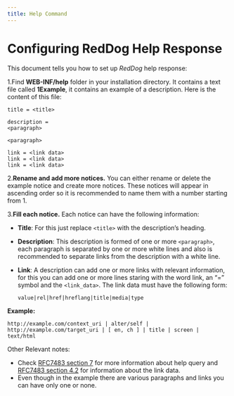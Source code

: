 ```yaml
---
title: Help Command
---
```


# Configuring RedDog Help Response

This document tells you how to set up _RedDog_ help response:

1.Find **WEB-INF/help** folder in your installation directory. It contains a text file called **1Example**, it contains an example of a description. Here is the content of this file:

	title = <title>
	
	description = 
	<paragraph>
	
	<paragraph>
	
	link = <link data>
	link = <link data>
	link = <link data>
	
2.**Rename and add more notices.** You can either rename or delete the example notice and create more notices. These notices will appear in ascending order so it is recommended to name them with a number starting from 1.

3.**Fill each notice.** Each notice can have the following information:
  
  * **Title**: For this just replace `<title>` with the description’s heading.
  
  * **Description**: This description is formed of one or more `<paragraph>`, each paragraph is separated by one or more white lines and also is recommended to separate links from the description with a white line.
  
  * **Link**: A description can add one or more links with relevant information, for this you can add one or more lines staring with the word link, an “=” symbol and the `<link_data>`. The link data must have the following form:

		value|rel|href|hreflang|title|media|type

**Example:**

    http://example.com/context_uri | alter/self | http://example.com/target_uri | [ en, ch ] | title | screen | text/html

Other Relevant notes:
* Check [RFC7483 section 7](https://tools.ietf.org/html/rfc7483#section-7 "Responding to Help Queries") for more information about help query and [RFC7483 section 4.2](https://tools.ietf.org/html/rfc7483#section-4.2 "Links") for information about the link data.
* Even though in the example there are various paragraphs and links you can have only one or none.

